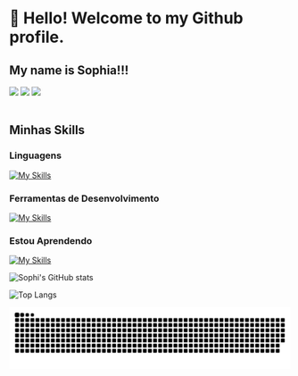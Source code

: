 # 👋 Hello! Welcome to my Github profile.
## My name is Sophia!!!
<!-- Atualmente estou cursando ultimo semestre em analise e desenvolvimento de sistemas no Senai Suiço Brasileiro -->

<div>
<a href="https://www.instagram.com/07_sophi" target="_blank"><img loading="lazy" src="https://img.shields.io/badge/-Instagram-%23E4405F?style=for-the-badge&logo=instagram&logoColor=white" target="_blank"></a>
<a href = "mailto:santosvsophia17@gmail.com"><img loading="lazy" src="https://img.shields.io/badge/Gmail-D14836?style=for-the-badge&logo=gmail&logoColor=white" target="_blank"></a>
<a href="https://www.linkedin.com/in/sophia-santos-16a031269/" target="_blank"><img loading="lazy" src="https://img.shields.io/badge/-LinkedIn-%230077B5?style=for-the-badge&logo=linkedin&logoColor=white" target="_blank"></a>   
</div>    

<br/>

## Minhas Skills

### Linguagens 

[![My Skills](https://skillicons.dev/icons?i=js,html,css,mongodb,mysql,nodejs,php,react,tailwind)](https://skillicons.dev)

### Ferramentas de Desenvolvimento

[![My Skills](https://skillicons.dev/icons?i=vscode,figma,notion)](https://skillicons.dev)

### Estou Aprendendo

[![My Skills](https://skillicons.dev/icons?i=angular,sqlite,ts)](https://skillicons.dev)


![Sophi's GitHub stats](https://github-readme-stats.vercel.app/api?username=SophiaSantos17&show_icons=true&theme=transparent)

![Top Langs](https://github-readme-stats.vercel.app/api/top-langs/?username=Sophiasantos17&layout=compact&theme=transparent)
          

![snake gif](https://github.com/SophiaSantos17/SophiaSantos17/blob/output/github-contribution-grid-snake.svg?palette=github-dark)

          
